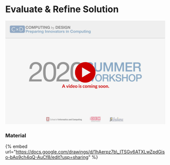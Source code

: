 # Evaluate & Refine Solution

![](../../.gitbook/assets/vidcoming-welcome.png)

### Material

{% embed url="https://docs.google.com/drawings/d/1hAerpz7b\_ITSGv6ATXLwZpdGiso-bAo9ch4qQ-AuCf8/edit?usp=sharing" %}



